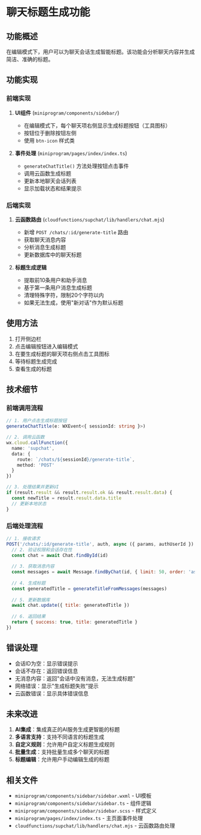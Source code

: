 # 聊天标题生成功能

## 功能概述

在编辑模式下，用户可以为聊天会话生成智能标题。该功能会分析聊天内容并生成简洁、准确的标题。

## 功能实现

### 前端实现

1. **UI组件** (`miniprogram/components/sidebar/`)
   - 在编辑模式下，每个聊天项右侧显示生成标题按钮（工具图标）
   - 按钮位于删除按钮左侧
   - 使用 `btn-icon` 样式类

2. **事件处理** (`miniprogram/pages/index/index.ts`)
   - `generateChatTitle()` 方法处理按钮点击事件
   - 调用云函数生成标题
   - 更新本地聊天会话列表
   - 显示加载状态和结果提示

### 后端实现

1. **云函数路由** (`cloudfunctions/supchat/lib/handlers/chat.mjs`)
   - 新增 `POST /chats/:id/generate-title` 路由
   - 获取聊天消息内容
   - 分析消息生成标题
   - 更新数据库中的聊天标题

2. **标题生成逻辑**
   - 提取前10条用户和助手消息
   - 基于第一条用户消息生成标题
   - 清理特殊字符，限制20个字符以内
   - 如果无法生成，使用"新对话"作为默认标题

## 使用方法

1. 打开侧边栏
2. 点击编辑按钮进入编辑模式
3. 在要生成标题的聊天项右侧点击工具图标
4. 等待标题生成完成
5. 查看生成的标题

## 技术细节

### 前端调用流程

```typescript
// 1. 用户点击生成标题按钮
generateChatTitle(e: WXEvent<{ sessionId: string }>)

// 2. 调用云函数
wx.cloud.callFunction({
  name: 'supchat',
  data: {
    route: `/chats/${sessionId}/generate-title`,
    method: 'POST'
  }
})

// 3. 处理结果并更新UI
if (result.result && result.result.ok && result.result.data) {
  const newTitle = result.result.data.title
  // 更新本地状态
}
```

### 后端处理流程

```javascript
// 1. 接收请求
POST('/chats/:id/generate-title', auth, async ({ params, authUserId }) => {
  // 2. 验证权限和会话存在性
  const chat = await Chat.findById(id)
  
  // 3. 获取消息内容
  const messages = await Message.findByChat(id, { limit: 50, order: 'asc' })
  
  // 4. 生成标题
  const generatedTitle = generateTitleFromMessages(messages)
  
  // 5. 更新数据库
  await chat.update({ title: generatedTitle })
  
  // 6. 返回结果
  return { success: true, title: generatedTitle }
})
```

## 错误处理

- 会话ID为空：显示错误提示
- 会话不存在：返回错误信息
- 无消息内容：返回"会话中没有消息，无法生成标题"
- 网络错误：显示"生成标题失败"提示
- 云函数错误：显示具体错误信息

## 未来改进

1. **AI集成**：集成真正的AI服务生成更智能的标题
2. **多语言支持**：支持不同语言的标题生成
3. **自定义规则**：允许用户自定义标题生成规则
4. **批量生成**：支持批量生成多个聊天的标题
5. **标题编辑**：允许用户手动编辑生成的标题

## 相关文件

- `miniprogram/components/sidebar/sidebar.wxml` - UI模板
- `miniprogram/components/sidebar/sidebar.ts` - 组件逻辑
- `miniprogram/components/sidebar/sidebar.scss` - 样式定义
- `miniprogram/pages/index/index.ts` - 主页面事件处理
- `cloudfunctions/supchat/lib/handlers/chat.mjs` - 云函数路由处理

